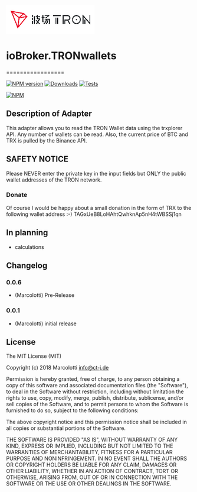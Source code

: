 ![Logo](admin/tron-cn-enl.png)
# ioBroker.TRONwallets
=================

[![NPM version](http://img.shields.io/npm/v/iobroker.tronwallets.svg)](https://www.npmjs.com/package/iobroker.tronwallets)
[![Downloads](https://img.shields.io/npm/dm/iobroker.tronwallets.svg)](https://www.npmjs.com/package/iobroker.tronwallets)
[![Tests](https://travis-ci.org/CTJaeger/ioBroker.tronwallets.svg?branch=master)](https://travis-ci.org/CTJaeger/ioBroker.tronwallets)

[![NPM](https://nodei.co/npm/iobroker.tronwallets.png?downloads=true)](https://nodei.co/npm/iobroker.tronwallets/)

## Description of Adapter
This adapter allows you to read the TRON Wallet data using the trxplorer API. Any number of wallets can be read. Also, the current price of BTC and TRX is pulled by the Binance API.

## SAFETY NOTICE
Please NEVER enter the private key in the input fields but ONLY the public wallet addresses of the TRON network.

### Donate
Of course I would be happy about a small donation in the form of TRX to the following wallet address :-)
TAGxUeB8LoHAhtQwhknAp5nH4tWBSSj1qn

## In planning
* calculations

## Changelog

### 0.0.6
* (Marcolotti) Pre-Release

### 0.0.1
* (Marcolotti) initial release

## License
The MIT License (MIT)

Copyright (c) 2018 Marcolotti <info@ct-j.de>

Permission is hereby granted, free of charge, to any person obtaining a copy
of this software and associated documentation files (the "Software"), to deal
in the Software without restriction, including without limitation the rights
to use, copy, modify, merge, publish, distribute, sublicense, and/or sell
copies of the Software, and to permit persons to whom the Software is
furnished to do so, subject to the following conditions:

The above copyright notice and this permission notice shall be included in
all copies or substantial portions of the Software.

THE SOFTWARE IS PROVIDED "AS IS", WITHOUT WARRANTY OF ANY KIND, EXPRESS OR
IMPLIED, INCLUDING BUT NOT LIMITED TO THE WARRANTIES OF MERCHANTABILITY,
FITNESS FOR A PARTICULAR PURPOSE AND NONINFRINGEMENT. IN NO EVENT SHALL THE
AUTHORS OR COPYRIGHT HOLDERS BE LIABLE FOR ANY CLAIM, DAMAGES OR OTHER
LIABILITY, WHETHER IN AN ACTION OF CONTRACT, TORT OR OTHERWISE, ARISING FROM,
OUT OF OR IN CONNECTION WITH THE SOFTWARE OR THE USE OR OTHER DEALINGS IN
THE SOFTWARE.
